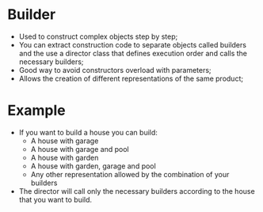 # Builder

- Used to construct complex objects step by step;
- You can extract construction code to separate objects called builders and the use a director class that defines execution order and calls the necessary builders;
- Good way to avoid constructors overload with parameters;
- Allows the creation of different representations of the same product;

# Example

- If you want to build a house you can build:
  - A house with garage
  - A house with garage and pool
  - A house with garden
  - A house with garden, garage and pool
  - Any other representation allowed by the combination of your builders
- The director will call only the necessary builders according to the house that you want to build.